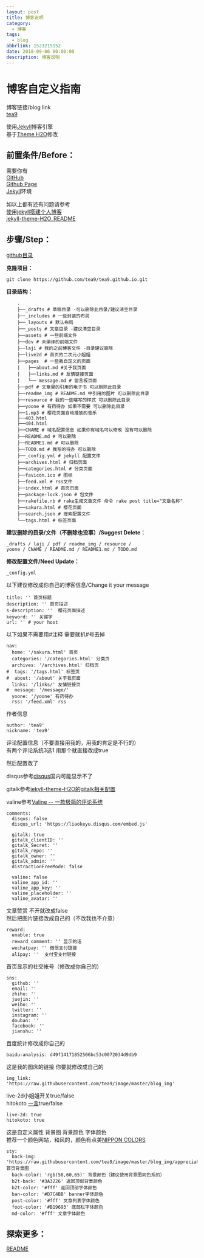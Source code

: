 ```yaml
---
layout: post
title: 博客说明
category: 
  - 博客
tags: 
  - blog
abbrlink: 1523215152
date: 2018-09-06 00:00:00
description: 博客说明
---
```


# 博客自定义指南

博客链接/blog link  
[tea9](https://tea9.xyz/)  

使用[Jekyll](//jekyllrb.com)博客引擎  
基于[Theme H2O](https://github.com/kaeyleo/jekyll-theme-H2O)修改  


## 前置条件/Before：  

需要你有  
[GitHub](http://www.github.com/)  
[Github Page](https://pages.github.com/)  
[Jekyll](https://jekyllrb.com/)环境  

如以上都有还有问题请参考  
[使用jekyll搭建个人博客](https://tea9.xyz/2018/05/28/create_jekyll_blog1.html)  
[jekyll-theme-H2O_README](https://github.com/kaeyleo/jekyll-theme-H2O/blob/master/README.md)  

## 步骤/Step：  

[github目录](https://github.com/tea9/tea9.github.io)

**克隆项目：**  

	git clone https://github.com/tea9/tea9.github.io.git

**目录结构：**  

```
	.
	├──_drafts # 草稿目录 -可以删除此目录/建议清空目录  
	├──_includes # 一些封装的布局  
	├──_layouts # 默认布局  
	├──_posts # 文章目录 -建议清空目录  
	├──assets # 一些前端文件  
	├──dev # 未编译的前端文件  
	├──laji # 我的之前博客文件 -目录建议删除  
	├──live2d # 首页的二次元小姐姐  
	├──pages  # 一些我自定义的页面  
	|	├──about.md #关于我页面  
	|	├──links.md # 友情链接页面  
	|	└── message.md # 留言板页面  
	├──pdf # 文章里的引用的电子书 可以删除此目录  
	├──readme_img # README.md 中引用的图片 可以删除此目录  
	├──resource # 我的一些瞎写的样式 可以删除此目录  
	├──yoone # 有药待办 如果不需要 可以删除此目录  
	├──1.mp3 # 樱花页面自动播放的音乐  
	├──403.html  
	├──404.html  
	├──CNAME # 域名配置信息 如果你有域名可以修改 没有可以删除  
	├──README.md # 可以删除  
	├──README1.md # 可以删除  
	├──TODO.md # 我写的待办 可以删除  
	├──_config.yml # jekyll 配置文件  
	├──archives.html # 归档页面  
	├──categories.html # 分类页面  
	├──favicon.ico # 图标  
	├──feed.xml # rss文件  
	├──index.html # 首页页面  
	├──package-lock.json # 包文件  
	├──rakefile.rb # rake生成文章文件 命令 rake post title="文章名称" 
	├──sakura.html # 樱花页面  
	├──search.json # 搜索配置文件  
	└──tags.html # 标签页面  
```



**建议删除的目录/文件（不删除也没事）/Suggest Delete：**  
```
_drafts / laji / pdf / readme_img / resource / 
yoone / CNAME / README.md / README1.md / TODO.md
```


**修改配置文件/Need Update：**  
```
_config.yml  
```

以下建议修改成你自己的博客信息/Change it your message   

	title: '' 首页标题
	description: '' 首页描述
	s-description: ''  樱花页面描述
	keyword: '' 关键字
	url: '' # your host

以下如果不需要用#注释 需要就扒#号去掉  

	nav:
	  home: '/sakura.html' 首页
	  categories: '/categories.html' 分类页
	  archives: '/archives.html' 归档页
	#  tags: '/tags.html' 标签页
	#  about: '/about' 关于我页面
	  links: '/links/' 友情链接页
	#  message: '/message/' 
	  yoone: '/yoone' 有药待办
	  rss: '/feed.xml' rss

作者信息  

	author: 'tea9'
	nickname: 'tea9'

评论配置信息（不要直接用我的，用我的肯定是不行的）  
有两个评论系统3选1 用那个就直接改成true  

然后配置改了  

disqus参考[disqus](https://disqus.com/)国内可能显示不了  

gitalk参考[jekyll-theme-H2O的gitalk相关配置](https://tea9.xyz/2018/06/24/gitali_config.html)  

valine参考[Valine -- 一款极简的评论系统](https://ioliu.cn/2017/add-valine-comments-to-your-blog/
)


	comments:
	  disqus: false
	  disqus_url: 'https://liaokeyu.disqus.com/embed.js'

	  gitalk: true
	  gitalk_clientID: ''
	  gitalk_Secret: ''
	  gitalk_repo: ''
	  gitalk_owner: ''
	  gitalk_admin: ''
	  distractionFreeMode: false

	  valine: false
	  valine_app_id: ''
	  valine_app_key: ''
	  valine_placeholder: ''
	  valine_avatar: ''


文章赞赏 不开就改成false  
然后把图片链接改成自己的（不改我也不介意）  

	reward:
	  enable: true
	  reward_comment: '' 显示的话
	  wechatpay: '' 微信支付链接
	  alipay: ''  支付宝支付链接

首页显示的社交帐号（修改成你自己的）  

	sns:
	  github: ''
	  email: ''
	  zhihu: ''
	  juejin: ''
	  weibo: ''
	  twitter: ''
	  instagram: ''
	  douban: ''
	  facebook: ''
	  jianshu: ''

百度统计修改成你自己的  

	baidu-analysis: d49f14171852506bc53c0072034d9db9

这是我的图床的链接 你要就修改成自己的  

	img_link: 'https://raw.githubusercontent.com/tea9/image/master/blog_img'

live-2d小姐姐开关true/false  
hitokoto [一言](https://hitokoto.cn/)true/false  

	live-2d: true
	hitokoto: true

这是自定义属性
背景图 背景颜色 字体颜色  
推荐一个颜色网站，和风的，颜色有点美[NIPPON COLORS](http://nipponcolors.com/)

	sty:
	  back-img: 'https://raw.githubusercontent.com/tea9/image/master/blog_img/appreciate/runa.png' 首页背景图
	  back-color: 'rgb(58,60,65)' 背景颜色（建议使用背景图同色系的）
	  b2t-back: '#3A3226' 返回顶部背景颜色
	  b2t-color: '#fff' 返回顶部字体颜色
	  ban-color: '#D7C4BB' banner字体颜色
	  post-color: '#fff' 文章列表字体颜色
	  foot-color: '#B19693' 底部栏字体颜色
	  md-color: '#fff' 文章字体颜色

## 探索更多：

[README](https://github.com/tea9/tea9.github.io/blob/master/README.md)  




